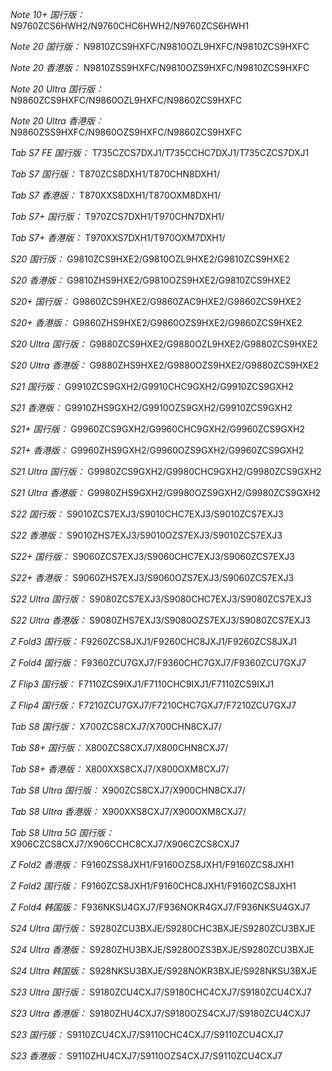 *Note 10+ 国行版：*
N9760ZCS6HWH2/N9760CHC6HWH2/N9760ZCS6HWH1

*Note 20 国行版：*
N9810ZCS9HXFC/N9810OZL9HXFC/N9810ZCS9HXFC

*Note 20 香港版：*
N9810ZSS9HXFC/N9810OZS9HXFC/N9810ZCS9HXFC

*Note 20 Ultra 国行版：*
N9860ZCS9HXFC/N9860OZL9HXFC/N9860ZCS9HXFC

*Note 20 Ultra 香港版：*
N9860ZSS9HXFC/N9860OZS9HXFC/N9860ZCS9HXFC

*Tab S7 FE 国行版：*
T735CZCS7DXJ1/T735CCHC7DXJ1/T735CZCS7DXJ1

*Tab S7 国行版：*
T870ZCS8DXH1/T870CHN8DXH1/

*Tab S7 香港版：*
T870XXS8DXH1/T870OXM8DXH1/

*Tab S7+ 国行版：*
T970ZCS7DXH1/T970CHN7DXH1/

*Tab S7+ 香港版：*
T970XXS7DXH1/T970OXM7DXH1/

*S20 国行版：*
G9810ZCS9HXE2/G9810OZL9HXE2/G9810ZCS9HXE2

*S20 香港版：*
G9810ZHS9HXE2/G9810OZS9HXE2/G9810ZCS9HXE2

*S20+ 国行版：*
G9860ZCS9HXE2/G9860ZAC9HXE2/G9860ZCS9HXE2

*S20+ 香港版：*
G9860ZHS9HXE2/G9860OZS9HXE2/G9860ZCS9HXE2

*S20 Ultra 国行版：*
G9880ZCS9HXE2/G9880OZL9HXE2/G9880ZCS9HXE2

*S20 Ultra 香港版：*
G9880ZHS9HXE2/G9880OZS9HXE2/G9880ZCS9HXE2

*S21 国行版：*
G9910ZCS9GXH2/G9910CHC9GXH2/G9910ZCS9GXH2

*S21 香港版：*
G9910ZHS9GXH2/G9910OZS9GXH2/G9910ZCS9GXH2

*S21+ 国行版：*
G9960ZCS9GXH2/G9960CHC9GXH2/G9960ZCS9GXH2

*S21+ 香港版：*
G9960ZHS9GXH2/G9960OZS9GXH2/G9960ZCS9GXH2

*S21 Ultra 国行版：*
G9980ZCS9GXH2/G9980CHC9GXH2/G9980ZCS9GXH2

*S21 Ultra 香港版：*
G9980ZHS9GXH2/G9980OZS9GXH2/G9980ZCS9GXH2

*S22 国行版：*
S9010ZCS7EXJ3/S9010CHC7EXJ3/S9010ZCS7EXJ3

*S22 香港版：*
S9010ZHS7EXJ3/S9010OZS7EXJ3/S9010ZCS7EXJ3

*S22+ 国行版：*
S9060ZCS7EXJ3/S9060CHC7EXJ3/S9060ZCS7EXJ3

*S22+ 香港版：*
S9060ZHS7EXJ3/S9060OZS7EXJ3/S9060ZCS7EXJ3

*S22 Ultra 国行版：*
S9080ZCS7EXJ3/S9080CHC7EXJ3/S9080ZCS7EXJ3

*S22 Ultra 香港版：*
S9080ZHS7EXJ3/S9080OZS7EXJ3/S9080ZCS7EXJ3

*Z Fold3 国行版：*
F9260ZCS8JXJ1/F9260CHC8JXJ1/F9260ZCS8JXJ1

*Z Fold4 国行版：*
F9360ZCU7GXJ7/F9360CHC7GXJ7/F9360ZCU7GXJ7

*Z Flip3 国行版：*
F7110ZCS9IXJ1/F7110CHC9IXJ1/F7110ZCS9IXJ1

*Z Flip4 国行版：*
F7210ZCU7GXJ7/F7210CHC7GXJ7/F7210ZCU7GXJ7

*Tab S8 国行版：*
X700ZCS8CXJ7/X700CHN8CXJ7/

*Tab S8+ 国行版：*
X800ZCS8CXJ7/X800CHN8CXJ7/

*Tab S8+ 香港版：*
X800XXS8CXJ7/X800OXM8CXJ7/

*Tab S8 Ultra 国行版：*
X900ZCS8CXJ7/X900CHN8CXJ7/

*Tab S8 Ultra 香港版：*
X900XXS8CXJ7/X900OXM8CXJ7/

*Tab S8 Ultra 5G 国行版：*
X906CZCS8CXJ7/X906CCHC8CXJ7/X906CZCS8CXJ7

*Z Fold2 香港版：*
F9160ZSS8JXH1/F9160OZS8JXH1/F9160ZCS8JXH1

*Z Fold2 国行版：*
F9160ZCS8JXH1/F9160CHC8JXH1/F9160ZCS8JXH1

*Z Fold4 韩国版：*
F936NKSU4GXJ7/F936NOKR4GXJ7/F936NKSU4GXJ7

*S24 Ultra 国行版：*
S9280ZCU3BXJE/S9280CHC3BXJE/S9280ZCU3BXJE

*S24 Ultra 香港版：*
S9280ZHU3BXJE/S9280OZS3BXJE/S9280ZCU3BXJE

*S24 Ultra 韩国版：*
S928NKSU3BXJE/S928NOKR3BXJE/S928NKSU3BXJE

*S23 Ultra 国行版：*
S9180ZCU4CXJ7/S9180CHC4CXJ7/S9180ZCU4CXJ7

*S23 Ultra 香港版：*
S9180ZHU4CXJ7/S9180OZS4CXJ7/S9180ZCU4CXJ7

*S23 国行版：*
S9110ZCU4CXJ7/S9110CHC4CXJ7/S9110ZCU4CXJ7

*S23 香港版：*
S9110ZHU4CXJ7/S9110OZS4CXJ7/S9110ZCU4CXJ7

